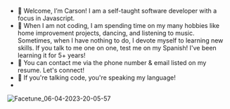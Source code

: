 - 🌱 Welcome, I’m Carson! I am a self-taught software developer with a focus in Javascript.
- 🌱 When I am not coding, I am spending time on my many hobbies like home improvement projects, dancing, and listening to music. Sometimes, when I have nothing to do, I devote myself to learning new skills. If you talk to me one on one, test me on my Spanish! I've been learning it for 5+ years! 
- 🌱 You can contact me via the phone number & email listed on my resume. Let's connect! 
- 🌱 If you're talking code, you're speaking my language!
- 
<!---
carsonkellydev/carsonkellydev is a ✨ special ✨ repository because its `README.md` (this file) appears on your GitHub profile.
You can click the Preview link to take a look at your changes.
--->
![Facetune_06-04-2023-20-05-57](https://user-images.githubusercontent.com/107229045/230524067-14d980dd-d06b-4bc6-ac9e-606fca9025f0.jpg)
